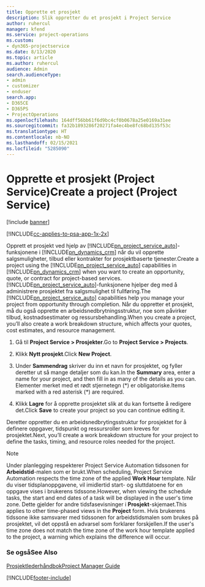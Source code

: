 ```yaml
---
title: Opprette et prosjekt
description: Slik oppretter du et prosjekt i Project Service
author: ruhercul
manager: kfend
ms.service: project-operations
ms.custom:
- dyn365-projectservice
ms.date: 8/13/2020
ms.topic: article
ms.author: ruhercul
audience: Admin
search.audienceType:
- admin
- customizer
- enduser
search.app:
- D365CE
- D365PS
- ProjectOperations
ms.openlocfilehash: 164dff56bb61f6d9bc4cf0b0678a25e0169a31ee
ms.sourcegitcommit: fa32b1893286f20271fa4ec4be8fc68bd135f53c
ms.translationtype: HT
ms.contentlocale: nb-NO
ms.lasthandoff: 02/15/2021
ms.locfileid: "5285090"
---
```

# <a name="create-a-project-project-service"></a><span data-ttu-id="ac1e4-103">Opprette et prosjekt (Project Service)</span><span class="sxs-lookup"><span data-stu-id="ac1e4-103">Create a project (Project Service)</span></span>

[!include [banner](../includes/psa-now-project-operations.md)]

[!INCLUDE[cc-applies-to-psa-app-1x-2x](../includes/cc-applies-to-psa-app-1x-2x.md)]

<span data-ttu-id="ac1e4-104">Opprett et prosjekt ved hjelp av [!INCLUDE[pn_project_service_auto](../includes/pn-project-service-auto.md)]-funksjonene i [!INCLUDE[pn_dynamics_crm](../includes/pn-dynamics-crm.md)] når du vil opprette salgsmuligheter, tilbud eller kontrakter for prosjektbaserte tjenester.</span><span class="sxs-lookup"><span data-stu-id="ac1e4-104">Create a project using the [!INCLUDE[pn_project_service_auto](../includes/pn-project-service-auto.md)] capabilities in [!INCLUDE[pn_dynamics_crm](../includes/pn-dynamics-crm.md)] when you want to create an opportunity, quote, or contract for project-based services.</span></span> <span data-ttu-id="ac1e4-105">[!INCLUDE[pn_project_service_auto](../includes/pn-project-service-auto.md)]-funksjonene hjelper deg med å administrere prosjektet fra salgsmulighet til fullføring.</span><span class="sxs-lookup"><span data-stu-id="ac1e4-105">The [!INCLUDE[pn_project_service_auto](../includes/pn-project-service-auto.md)] capabilities help you manage your project from opportunity through completion.</span></span> <span data-ttu-id="ac1e4-106">Når du oppretter et prosjekt, må du også opprette en arbeidsnedbrytningsstruktur, noe som påvirker tilbud, kostnadsestimater og ressursbehandling.</span><span class="sxs-lookup"><span data-stu-id="ac1e4-106">When you create a project, you’ll also create a work breakdown structure, which affects your quotes, cost estimates, and resource management.</span></span>  
  
1.  <span data-ttu-id="ac1e4-107">Gå til **Project Service > Prosjekter**.</span><span class="sxs-lookup"><span data-stu-id="ac1e4-107">Go to **Project Service > Projects**.</span></span>  
  
2.  <span data-ttu-id="ac1e4-108">Klikk **Nytt prosjekt**.</span><span class="sxs-lookup"><span data-stu-id="ac1e4-108">Click **New Project**.</span></span>  
  
3.  <span data-ttu-id="ac1e4-109">Under **Sammendrag** skriver du inn et navn for prosjektet, og fyller deretter ut så mange detaljer som du kan.</span><span class="sxs-lookup"><span data-stu-id="ac1e4-109">In the **Summary** area, enter a name for your project, and then fill in as many of the details as you can.</span></span> <span data-ttu-id="ac1e4-110">Elementer merket med et rødt stjernetegn (\*) er obligatoriske.</span><span class="sxs-lookup"><span data-stu-id="ac1e4-110">Items marked with a red asterisk (\*) are required.</span></span>  
  
4.  <span data-ttu-id="ac1e4-111">Klikk **Lagre** for å opprette prosjektet slik at du kan fortsette å redigere det.</span><span class="sxs-lookup"><span data-stu-id="ac1e4-111">Click **Save** to create your project so you can continue editing it.</span></span>  
  
<span data-ttu-id="ac1e4-112">Deretter oppretter du en arbeidsnedbrytingsstruktur for prosjektet for å definere oppgaver, tidspunkt og ressursroller som kreves for prosjektet.</span><span class="sxs-lookup"><span data-stu-id="ac1e4-112">Next, you’ll create a work breakdown structure for your project to define the tasks, timing, and resource roles needed for the project.</span></span>  

> [!NOTE]
> <span data-ttu-id="ac1e4-113">Under planlegging respekterer Project Service Automation tidssonen for **Arbeidstid**-malen som er brukt.</span><span class="sxs-lookup"><span data-stu-id="ac1e4-113">When scheduling, Project Service Automation respects the time zone of the applied **Work Hour** template.</span></span> <span data-ttu-id="ac1e4-114">Når du viser tidsplanoppgavene, vil imidlertid start- og sluttdatoene for en oppgave vises i brukerens tidssone.</span><span class="sxs-lookup"><span data-stu-id="ac1e4-114">However, when viewing the schedule tasks, the start and end dates of a task will be displayed in the user's time zone.</span></span> <span data-ttu-id="ac1e4-115">Dette gjelder for andre tidsfasevisninger i **Prosjekt**-skjemaet.</span><span class="sxs-lookup"><span data-stu-id="ac1e4-115">This applies to other time-phased views in the **Project** form.</span></span> <span data-ttu-id="ac1e4-116">Hvis brukerens tidssone ikke samsvarer med tidssonen for arbeidstidsmalen som brukes på prosjektet, vil det oppstå en advarsel som forklarer forskjellen.</span><span class="sxs-lookup"><span data-stu-id="ac1e4-116">If the user's time zone does not match the time zone of the work hour template applied to the project, a warning which explains the difference will occur.</span></span> 
  
### <a name="see-also"></a><span data-ttu-id="ac1e4-117">Se også</span><span class="sxs-lookup"><span data-stu-id="ac1e4-117">See Also</span></span>  
 [<span data-ttu-id="ac1e4-118">Prosjektlederhåndbok</span><span class="sxs-lookup"><span data-stu-id="ac1e4-118">Project Manager Guide</span></span>](../psa/project-manager-guide.md)


[!INCLUDE[footer-include](../includes/footer-banner.md)]